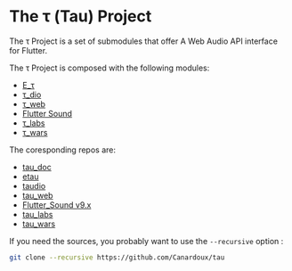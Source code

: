 # The τ (Tau) Project

The τ Project is a set of submodules that offer A Web Audio API interface for Flutter.

The τ Project is composed with the following modules:

- [E_τ](https://tau-doc.canardoux.xyz/et_README.html)
- [τ_dio](https://tau-doc.canardoux.xyz/td_README.html)
- [τ_web](https://tau-doc.canardoux.xyz/twev_README.html)
- [Flutter Sound](https://tau-doc.canardoux.xyz/fs_README.html)
- [τ_labs](https://tau-doc.canardoux.xyz/tl_README.html)
- [τ_wars](https://tau-doc.canardoux.xyz/twars_README.html)

The coresponding repos are:

- [tau_doc](https://github.com/Larpoux/tau_doc)
- [etau](https://github.com/Canardoux/etau)
- [taudio](https://github.com/Canardoux/taudio)
- [tau_web](https://github.com/Canardoux/tau_web)
- [Flutter_Sound v9.x](https://github.com/Canardoux/flutter_sound)
- [tau_labs](https://github.com/Canardoux/tau_labs)
- [tau_wars](https://github.com/Canardoux/tau_wars)

If you need the sources, you probably want to use the `--recursive` option : 
```sh
git clone --recursive https://github.com/Canardoux/tau
```